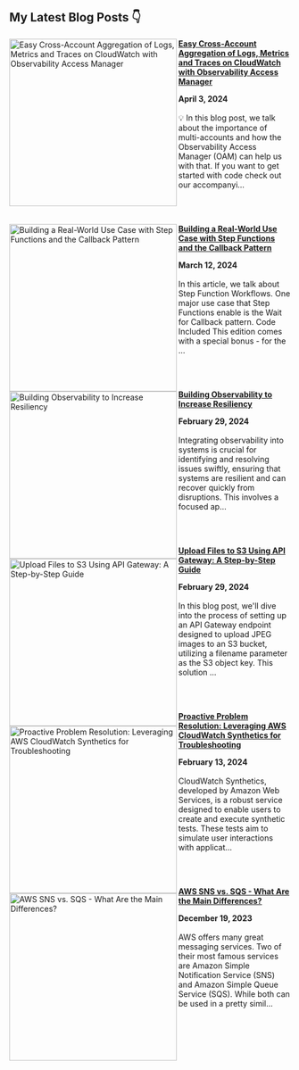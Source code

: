 ## My Latest Blog Posts 👇

<!-- HASHNODE_BLOG:START -->
<p align="left"><a href="https://blog.awsfundamentals.com/easy-cross-account-aggregation-of-logs-metrics-and-traces-on-cloudwatch-with-observability-access-manager" title="Easy Cross-Account Aggregation of Logs, Metrics and Traces on CloudWatch with Observability Access Manager"><img src="https://cdn.hashnode.com/res/hashnode/image/upload/v1712124960976/d7b4e8d4-cefe-424f-bf42-a1115b1f4b86.png" alt="Easy Cross-Account Aggregation of Logs, Metrics and Traces on CloudWatch with Observability Access Manager" width="300px" align="left" /></a><a href="https://blog.awsfundamentals.com/easy-cross-account-aggregation-of-logs-metrics-and-traces-on-cloudwatch-with-observability-access-manager" title="Easy Cross-Account Aggregation of Logs, Metrics and Traces on CloudWatch with Observability Access Manager"><strong>Easy Cross-Account Aggregation of Logs, Metrics and Traces on CloudWatch with Observability Access Manager</strong></a><div><strong>April 3, 2024</strong></div><br/>💡
In this blog post, we talk about the importance of multi-accounts and how the Observability Access Manager (OAM) can help us with that. If you want to get started with code check out our accompanyi...</p><br/><br/>

<p align="left"><a href="https://blog.awsfundamentals.com/building-a-real-world-use-case-with-step-functions-and-the-callback-pattern" title="Building a Real-World Use Case with Step Functions and the Callback Pattern"><img src="https://cdn.hashnode.com/res/hashnode/image/upload/v1710259887215/1fdb87de-be2e-4383-a785-585428b7b919.png" alt="Building a Real-World Use Case with Step Functions and the Callback Pattern" width="300px" align="left" /></a><a href="https://blog.awsfundamentals.com/building-a-real-world-use-case-with-step-functions-and-the-callback-pattern" title="Building a Real-World Use Case with Step Functions and the Callback Pattern"><strong>Building a Real-World Use Case with Step Functions and the Callback Pattern</strong></a><div><strong>March 12, 2024</strong></div><br/>In this article, we talk about Step Function Workflows. One major use case that Step Functions enable is the Wait for Callback pattern.
Code Included
This edition comes with a special bonus - for the ...</p><br/><br/>

<p align="left"><a href="https://blog.awsfundamentals.com/building-observability-to-increase-resiliency" title="Building Observability to Increase Resiliency"><img src="https://cdn.hashnode.com/res/hashnode/image/upload/v1709197301416/b8e31a43-b74c-4472-88ae-ad4b18b2c618.png" alt="Building Observability to Increase Resiliency" width="300px" align="left" /></a><a href="https://blog.awsfundamentals.com/building-observability-to-increase-resiliency" title="Building Observability to Increase Resiliency"><strong>Building Observability to Increase Resiliency</strong></a><div><strong>February 29, 2024</strong></div><br/>Integrating observability into systems is crucial for identifying and resolving issues swiftly, ensuring that systems are resilient and can recover quickly from disruptions.
This involves a focused ap...</p><br/><br/>

<p align="left"><a href="https://blog.awsfundamentals.com/upload-files-to-s3-using-api-gateway-a-step-by-step-guide" title="Upload Files to S3 Using API Gateway: A Step-by-Step Guide"><img src="https://cdn.hashnode.com/res/hashnode/image/upload/v1709191512003/18a2a2b1-321d-49c0-9451-40c8cde4f11b.png" alt="Upload Files to S3 Using API Gateway: A Step-by-Step Guide" width="300px" align="left" /></a><a href="https://blog.awsfundamentals.com/upload-files-to-s3-using-api-gateway-a-step-by-step-guide" title="Upload Files to S3 Using API Gateway: A Step-by-Step Guide"><strong>Upload Files to S3 Using API Gateway: A Step-by-Step Guide</strong></a><div><strong>February 29, 2024</strong></div><br/>In this blog post, we'll dive into the process of setting up an API Gateway endpoint designed to upload JPEG images to an S3 bucket, utilizing a filename parameter as the S3 object key. This solution ...</p><br/><br/>

<p align="left"><a href="https://blog.awsfundamentals.com/aws-cloudwatch-synthetics" title="Proactive Problem Resolution: Leveraging AWS CloudWatch Synthetics for Troubleshooting"><img src="https://cdn.hashnode.com/res/hashnode/image/upload/v1707810338285/281399a7-1e79-4740-90ab-f39854a24792.png" alt="Proactive Problem Resolution: Leveraging AWS CloudWatch Synthetics for Troubleshooting" width="300px" align="left" /></a><a href="https://blog.awsfundamentals.com/aws-cloudwatch-synthetics" title="Proactive Problem Resolution: Leveraging AWS CloudWatch Synthetics for Troubleshooting"><strong>Proactive Problem Resolution: Leveraging AWS CloudWatch Synthetics for Troubleshooting</strong></a><div><strong>February 13, 2024</strong></div><br/>CloudWatch Synthetics, developed by Amazon Web Services, is a robust service designed to enable users to create and execute synthetic tests. These tests aim to simulate user interactions with applicat...</p><br/><br/>

<p align="left"><a href="https://blog.awsfundamentals.com/aws-sns-vs-sqs-what-are-the-main-differences" title="AWS SNS vs. SQS - What Are the Main Differences?"><img src="https://cdn.hashnode.com/res/hashnode/image/upload/v1707810277989/3bdacfc8-76b0-444a-ac34-120a29730166.png" alt="AWS SNS vs. SQS - What Are the Main Differences?" width="300px" align="left" /></a><a href="https://blog.awsfundamentals.com/aws-sns-vs-sqs-what-are-the-main-differences" title="AWS SNS vs. SQS - What Are the Main Differences?"><strong>AWS SNS vs. SQS - What Are the Main Differences?</strong></a><div><strong>December 19, 2023</strong></div><br/>AWS offers many great messaging services. Two of their most famous services are Amazon Simple Notification Service (SNS) and Amazon Simple Queue Service (SQS). While both can be used in a pretty simil...</p><br/><br/>


<!-- HASHNODE_BLOG:END -->
